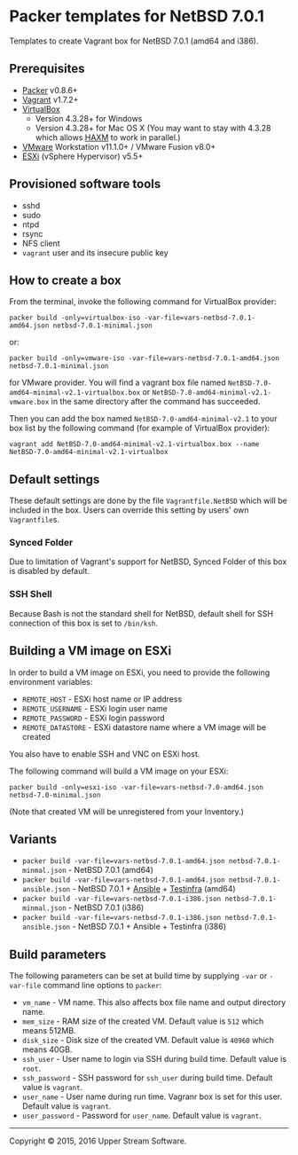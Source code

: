 # Packer templates for NetBSD 7.0.1

Templates to create Vagrant box for NetBSD 7.0.1 (amd64 and i386).

## Prerequisites

* [Packer] v0.8.6+
* [Vagrant] v1.7.2+
* [VirtualBox]
	* Version 4.3.28+ for Windows
	* Version 4.3.28+ for Mac OS X (You may want to stay with 4.3.28 which allows [HAXM] to work in parallel.)
* [VMware] Workstation v11.1.0+ / VMware Fusion v8.0+
* [ESXi] (vSphere Hypervisor) v5.5+

[ESXi]: http://www.vmware.com/products/vsphere-hypervisor
        "Free VMware vSphere Hypervisor, Free Virtualization (ESXi)"
[HAXM]: https://software.intel.com/en-us/android/articles/intel-hardware-accelerated-execution-manager
        "Intel&reg; Hardware Accelerated Execution Manager"
[Packer]: https://www.packer.io/ "Packer by HashiCorp"
[Vagrant]: https://www.vagrantup.com/ "Vagrant"
[VirtualBox]: https://www.virtualbox.org/ "Oracle VM VirtualBox"
[VMware]: http://www.vmware.com/ "VMware Virtualization for Desktop &amp; Server, Application, Public &amp; Hybrid Clouds"

## Provisioned software tools

* sshd
* sudo
* ntpd
* rsync
* NFS client
* `vagrant` user and its insecure public key

## How to create a box

From the terminal, invoke the following command for VirtualBox provider:

	packer build -only=virtualbox-iso -var-file=vars-netbsd-7.0.1-amd64.json netbsd-7.0.1-minimal.json

or:

	packer build -only=vmware-iso -var-file=vars-netbsd-7.0.1-amd64.json netbsd-7.0.1-minimal.json

for VMware provider.
You will find a vagrant box file named `NetBSD-7.0-amd64-minimal-v2.1-virtualbox.box` or
`NetBSD-7.0-amd64-minimal-v2.1-vmware.box` in the same directory after the command has succeeded.

Then you can add the box named `NetBSD-7.0-amd64-minimal-v2.1` to your box list
by the following command (for example of VirtualBox provider):

	vagrant add NetBSD-7.0-amd64-minimal-v2.1-virtualbox.box --name NetBSD-7.0-amd64-minimal-v2.1-virtualbox

## Default settings

These default settings are done by the file `Vagrantfile.NetBSD` which will be included in the box.
Users can override this setting by users' own `Vagrantfile`s.

### Synced Folder

Due to limitation of Vagrant's support for NetBSD, Synced Folder of this box is disabled by default.

### SSH Shell

Because Bash is not the standard shell for NetBSD, default shell for SSH connection of this box
is set to `/bin/ksh`.

## Building a VM image on ESXi

In order to build a VM image on ESXi, you need to provide the following environment variables:

* `REMOTE_HOST` - ESXi host name or IP address
* `REMOTE_USERNAME` - ESXi login user name
* `REMOTE_PASSWORD` - ESXi login password
* `REMOTE_DATASTORE` - ESXi datastore name where a VM image will be created

You also have to enable SSH and VNC on ESXi host.

The following command will build a VM image on your ESXi:

    packer build -only=esxi-iso -var-file=vars-netbsd-7.0-amd64.json netbsd-7.0-minimal.json

(Note that created VM will be unregistered from your Inventory.)

## Variants

* `packer build -var-file=vars-netbsd-7.0.1-amd64.json netbsd-7.0.1-minmal.json` - NetBSD 7.0.1 (amd64)
* `packer build -var-file=vars-netbsd-7.0.1-amd64.json netbsd-7.0.1-ansible.json` - NetBSD 7.0.1 + [Ansible] + [Testinfra] (amd64)
* `packer build -var-file=vars-netbsd-7.0.1-i386.json netbsd-7.0.1-minmal.json` - NetBSD 7.0.1 (i386)
* `packer build -var-file=vars-netbsd-7.0.1-i386.json netbsd-7.0.1-ansible.json` - NetBSD 7.0.1 + Ansible + Testinfra (i386)

[Ansible]: https://www.ansible.com/ "Ansible is Simple IT Automation"
[Testinfra]: https://testinfra.readthedocs.io/en/latest/ "Testinfra test your infrastructure &mdash; testinfra 1.4.2 documentation"

## Build parameters

The following parameters can be set at build time by supplying `-var` or `-var-file` command line options to `packer`:

* `vm_name` - VM name.  This also affects box file name and output directory name.
* `mem_size` - RAM size of the created VM.  Default value is `512` which means 512MB.
* `disk_size` - Disk size of the created VM.  Default value is `40960` which means 40GB.
* `ssh_user` - User name to login via SSH during build time.  Default value is `root`.
* `ssh_password` - SSH password for `ssh_user` during build time.  Default value is `vagrant`.
* `user_name` - User name during run time.  Vagranr box is set for this user.  Default value is `vagrant`.
* `user_password` - Password for `user_name`.  Default value is `vagrant`.

- - -

Copyright &copy; 2015, 2016 Upper Stream Software.
